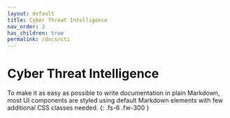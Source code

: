 ```yaml
---
layout: default
title: Cyber Threat Intelligence
nav_order: 3
has_children: true
permalink: /docs/cti
---
```


# Cyber Threat Intelligence

To make it as easy as possible to write documentation in plain Markdown, most UI components are styled using default Markdown elements with few additional CSS classes needed.
{: .fs-6 .fw-300 }